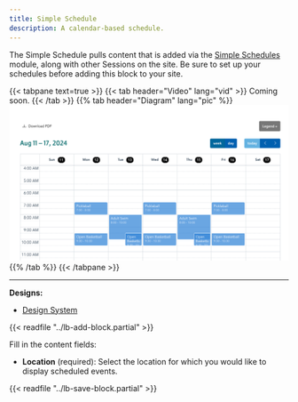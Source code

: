 ```yaml
---
title: Simple Schedule
description: A calendar-based schedule.
---
```


The Simple Schedule pulls content that is added via the [Simple Schedules](../../schedules/simple-schedules) module, along with other Sessions on the site. Be sure to set up your schedules before adding this block to your site.

{{< tabpane text=true >}}
  {{< tab header="Video" lang="vid" >}}
    Coming soon.
  {{< /tab >}}
  {{% tab header="Diagram" lang="pic" %}}
![Screenshot of the Simple Schedule block](lb-simple-schedule.png)
  {{% /tab %}}
{{< /tabpane >}}

-----

**Designs:**
- [Design System](https://www.figma.com/design/wVbmVOI5zwOMDYRjI3GLEI/YUSA-Design-System?node-id=4980-1903)

{{< readfile "../lb-add-block.partial" >}}

Fill in the content fields:

- **Location** (required): Select the location for which you would like to display scheduled events.

{{< readfile "../lb-save-block.partial" >}}
